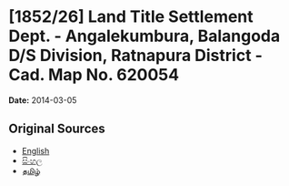 # [1852/26] Land Title Settlement Dept. - Angalekumbura, Balangoda D/S Division, Ratnapura District - Cad. Map No. 620054

**Date:** 2014-03-05

## Original Sources

- [English](https://documents.gov.lk/view/extra-gazettes/2014/3/1852-26_E.pdf)
- [සිංහල](https://documents.gov.lk/view/extra-gazettes/2014/3/1852-26_S.pdf)
- [தமிழ்](https://documents.gov.lk/view/extra-gazettes/2014/3/1852-26_T.pdf)
